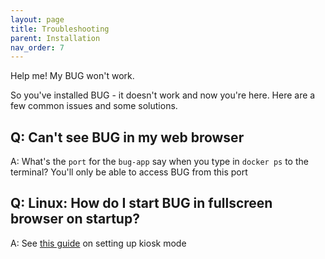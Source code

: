 ```yaml
---
layout: page
title: Troubleshooting
parent: Installation
nav_order: 7
---
```


Help me! My BUG won't work.

So you've installed BUG - it doesn't work and now you're here. Here are a few common issues and some solutions.

## Q: Can't see BUG in my web browser

A: What's the `port` for the `bug-app` say when you type in `docker ps` to the terminal? You'll only be able to access BUG from this port

## Q: Linux: How do I start BUG in fullscreen browser on startup?

A: See [this guide](/pages/installation/kiosk.html) on setting up kiosk mode
